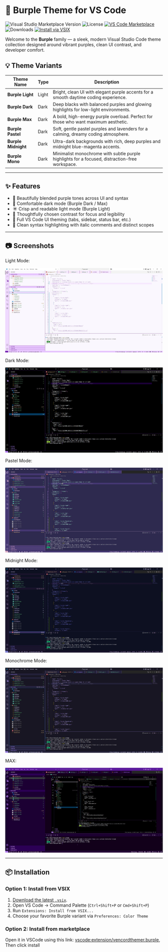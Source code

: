 # 🎨 Burple Theme for VS Code

![Visual Studio Marketplace Version](https://img.shields.io/visual-studio-marketplace/v/vencordthemer.burple)
![License](https://img.shields.io/github/license/vencordthemer/burple)
[![VS Code Marketplace](https://img.shields.io/badge/Marketplace-Burple-%237A40FF?logoColor=white)](https://marketplace.visualstudio.com/items?itemName=vencordthemer.burple)
![Downloads](https://img.shields.io/visual-studio-marketplace/d/vencordthemer.burple)
[![Install via VSIX](https://img.shields.io/badge/Install-.vsix-purple?logo=visualstudiocode)](https://github.com/vencordthemer/burple/releases/latest)



Welcome to the **Burple** family — a sleek, modern Visual Studio Code theme collection designed around vibrant purples, clean UI contrast, and developer comfort.

## 💡 Theme Variants

| Theme Name         | Type  | Description                                                                                   |
|--------------------|-------|-----------------------------------------------------------------------------------------------|
| **Burple Light**   | Light | Bright, clean UI with elegant purple accents for a smooth daytime coding experience.           |
| **Burple Dark**    | Dark  | Deep blacks with balanced purples and glowing highlights for low-light environments.           |
| **Burple Max**     | Dark  | A bold, high-energy purple overload. Perfect for those who want maximum aesthetic.             |
| **Burple Pastel**  | Dark  | Soft, gentle pastel purples and lavenders for a calming, dreamy coding atmosphere.             |
| **Burple Midnight**| Dark  | Ultra-dark backgrounds with rich, deep purples and midnight blue-magenta accents.              |
| **Burple Mono**    | Dark  | Minimalist monochrome with subtle purple highlights for a focused, distraction-free workspace. |

---

## ✨ Features

- 💜 Beautifully blended purple tones across UI and syntax
- 🌙 Comfortable dark mode (Burple Dark / Max)
- ☀️ Crisp and readable light mode (Burple Light)
- 🧠 Thoughtfully chosen contrast for focus and legibility
- 🧩 Full VS Code UI theming (tabs, sidebar, status bar, etc.)
- 🎯 Clean syntax highlighting with italic comments and distinct scopes

---

## 📷 Screenshots

Light Mode:

![](./assets/LIGHT.jpg)


Dark Mode:

![](./assets/DARK.jpg)


Pastel Mode:

![](./assets/PASTEL.jpg)

Midnight Mode:

![](./assets/MIDNIGHT.jpg)

Monochrome Mode:

![](./assets/MONO.jpg)


MAX:

![](./assets/MAX.jpg)



---

## 📦 Installation

### Option 1: Install from VSIX

1. [Download the latest `.vsix`](https://github.com/vencordthemer/burple/releases).
2. Open VS Code → Command Palette (`Ctrl+Shift+P` or `Cmd+Shift+P`)
3. Run `Extensions: Install from VSIX...`
4. Choose your favorite Burple variant via `Preferences: Color Theme`


### Option 2: Install from marketplace

Open it in VSCode using this link: <vscode:extension/vencordthemer.burple>, Then click install

